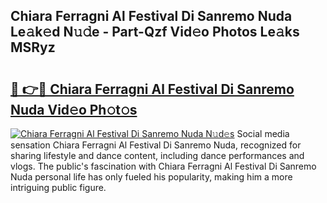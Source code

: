 ## Chiara Ferragni Al Festival Di Sanremo Nuda Le𝚊k𝚎d N𝚞𝚍e - Part-Qzf Vid𝚎o Photos Le𝚊ks MSRyz

# <h2><a href="http://fbbtz0.evod.top/?m=Chiara+Ferragni+Al+Festival+Di+Sanremo+Nuda">🔗 👉🔴 Chiara Ferragni Al Festival Di Sanremo Nuda Vid𝚎o Ph𝚘t𝚘s</a></h2>

[![Chiara Ferragni Al Festival Di Sanremo Nuda N𝚞d𝚎s](https://i.imgur.com/8V9OHl7.gif)](http://fbbtz0.evod.top/?m=Chiara+Ferragni+Al+Festival+Di+Sanremo+Nuda)
Social media sensation Chiara Ferragni Al Festival Di Sanremo Nuda, recognized for sharing lifestyle and dance content, including dance performances and vlogs. The public's fascination with Chiara Ferragni Al Festival Di Sanremo Nuda personal life has only fueled his popularity, making him a more intriguing public figure. 
